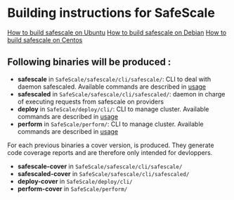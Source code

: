 # Building instructions for SafeScale

[How to build safescale on Ubuntu](UBUNTU_BUILD.md)
[How to build safescale on Debian](DEBIAN_BUILD.md)
[How to build safescale on Centos](CENTOS_BUILD.md)

## Following binaries will be produced :

- **safescale** in `SafeScale/safescale/cli/safescale/`: CLI to deal with daemon safescaled. Available commands are described in [usage](../USAGE.md)
- **safescaled** in `SafeScale/safescale/cli/safescaled/`: daemon in charge of executing requests from safescale on providers
- **deploy** in `SafeScale/deploy/cli/`: CLI to manage cluster. Available commands are described in [usage](../USAGE.md)
- **perform** in `SafeScale/perform/`: CLI to manage cluster. Available commands are described in [usage](../USAGE.md)

For each previous binaries a cover version, is produced. They generate code coverage reports and are therefore only intended for devloppers.

- **safescale-cover** in `SafeScale/safescale/cli/safescale/`
- **safescaled-cover** in `SafeScale/safescale/cli/safescaled/`
- **deploy-cover** in `SafeScale/deploy/cli/`
- **perform-cover** in `SafeScale/perform/`

